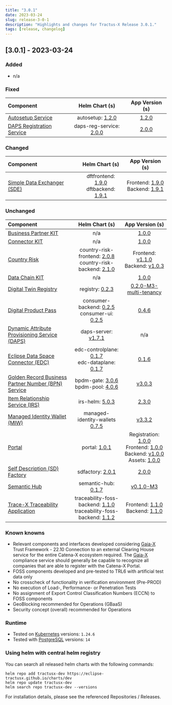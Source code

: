 ```yaml
---
title: "3.0.1"
date: 2023-03-24
slug: release-3-0-1
description: "Highlights and changes for Tractus-X Release 3.0.1."
tags: [release, changelog]
---
```


## [3.0.1] - 2023-03-24

### Added
- n/a

### Fixed

| Component | Helm Chart (s) | App Version (s) |
|:---|:---:|:---:|
| [Autosetup Service](https://github.com/eclipse-tractusx/autosetup-backend) | autosetup: [1.2.0](https://github.com/eclipse-tractusx/autosetup-backend/releases/tag/autosetup-1.2.0) | [1.2.0](https://github.com/eclipse-tractusx/autosetup-backend/releases/tag/1.2.0) |
| [DAPS Registration Service](https://github.com/eclipse-tractusx/daps-registration-service/) | daps-reg-service: [2.0.0](https://github.com/eclipse-tractusx/daps-registration-service/releases/tag/daps-reg-service-2.0.0) | [2.0.0](https://github.com/eclipse-tractusx/daps-registration-service/releases/tag/2.0.0) |

### Changed

| Component | Helm Chart (s) | App Version (s) |
|:---|:---:|:---:|
| [Simple Data Exchanger (SDE)](https://github.com/eclipse-tractusx/dft-frontend) | dftfrontend: [1.9.0](https://github.com/eclipse-tractusx/dft-frontend/releases/tag/dftfrontend-1.9.0)<br/>dftbackend: [1.9.1](https://github.com/eclipse-tractusx/dft-backend/releases/tag/dftbackend-1.9.1) | Frontend: [1.9.0](https://github.com/eclipse-tractusx/dft-frontend/releases/tag/1.9.0)<br/>Backend: [1.9.1](https://github.com/eclipse-tractusx/dft-backend/releases/tag/1.9.1) |

### Unchanged

| Component | Helm Chart (s) | App Version (s) |
|:---|:---:|:---:|
| [Business Partner KIT](https://eclipse-tractusx.github.io/docs/category/business-partner-kit/) | n/a | [1.0.0](https://eclipse-tractusx.github.io/docs/kits/business-partner-kit/changelog) |
| [Connector KIT](https://eclipse-tractusx.github.io/docs/category/connector-kit/) | n/a | [1.0.0](https://eclipse-tractusx.github.io/docs/kits/product-edc/CHANGELOG) |
| [Country Risk](https://github.com/eclipse-tractusx/vas-country-risk-frontend) | country-risk-frontend: [2.0.8](https://github.com/eclipse-tractusx/vas-country-risk-frontend/releases/tag/country-risk-frontend-2.0.8)<br/>country-risk-backend: [2.1.0](https://github.com/eclipse-tractusx/vas-country-risk-backend/releases/tag/country-risk-backend-2.1.0) | Frontend: [v1.1.0](https://github.com/eclipse-tractusx/vas-country-risk-frontend/releases/tag/v1.1.0)<br/> Backend: [v1.0.3](https://github.com/eclipse-tractusx/vas-country-risk-backend/releases/tag/v1.0.3) |
| [Data Chain KIT](https://eclipse-tractusx.github.io/docs/kits/data-chain-kit/changelog/) | n/a | [1.0.0](https://eclipse-tractusx.github.io/docs/kits/data-chain-kit/changelog) |
| [Digital Twin Registry](https://github.com/eclipse-tractusx/sldt-digital-twin-registry) | registry: [0.2.3](https://github.com/eclipse-tractusx/sldt-digital-twin-registry/releases/tag/v0.2.0-M3-multi-tenancy) | [0.2.0-M3-multi-tenancy](https://github.com/eclipse-tractusx/sldt-digital-twin-registry/releases/tag/v0.2.0-M3-multi-tenancy) |
| [Digital Product Pass](https://github.com/eclipse-tractusx/digital-product-pass) | consumer-backend: [0.2.5](https://github.com/eclipse-tractusx/digital-product-pass/releases/tag/consumer-backend-0.2.5)<br/>consumer-ui: [0.2.5](https://github.com/eclipse-tractusx/digital-product-pass/releases/tag/consumer-ui-0.2.4) | [0.4.6](https://github.com/eclipse-tractusx/digital-product-pass/releases/tag/v0.4.6) |
| [Dynamic Attribute Provisioning Service (DAPS)](https://github.com/eclipse-tractusx/daps-helm-chart/) | daps-server: [v1.7.1](https://github.com/eclipse-tractusx/daps-helm-chart/releases/tag/v1.7.1) | n/a |
| [Eclipse Data Space Connector (EDC)](https://github.com/eclipse-tractusx/tractusx-edc) | edc-controlplane: [0.1.7](https://github.com/eclipse-tractusx/tractusx-edc/releases/tag/edc-controlplane-0.1.7)<br/>edc-dataplane: [0.1.7](https://github.com/eclipse-tractusx/tractusx-edc/releases/tag/edc-dataplane-0.1.7) | [0.1.6](https://github.com/eclipse-tractusx/tractusx-edc/releases/tag/0.1.6) |
| [Golden Record Business Partner Number (BPN) Service](https://github.com/eclipse-tractusx/bpdm) | bpdm-gate: [3.0.6](https://github.com/eclipse-tractusx/bpdm/releases/tag/bpdm-gate-3.0.6)<br/>bpdm-pool: [4.0.6](https://github.com/eclipse-tractusx/bpdm/releases/tag/bpdm-pool-4.0.6) | [v3.0.3](https://github.com/eclipse-tractusx/bpdm/releases/tag/v3.0.3) |
| [Item Relationship Service (IRS)](https://github.com/eclipse-tractusx/item-relationship-service) | irs-helm: [5.0.3](https://github.com/eclipse-tractusx/item-relationship-service/releases/tag/irs-helm-5.0.3) | [2.3.0](https://github.com/eclipse-tractusx/item-relationship-service/releases/tag/2.3.0) |
| [Managed Identity Wallet (MIW)](https://github.com/eclipse-tractusx/managed-identity-wallets) | managed-identity-wallets [0.7.5](https://github.com/eclipse-tractusx/managed-identity-wallets/releases/tag/managed-identity-wallets-0.7.5) | [v3.3.2](https://github.com/eclipse-tractusx/managed-identity-wallets/releases/tag/v3.3.2) |
| [Portal](https://github.com/eclipse-tractusx/portal-frontend) | portal: [1.0.1](https://github.com/eclipse-tractusx/portal-cd/releases/tag/portal-1.0.1) | Registration: [1.0.0](https://github.com/eclipse-tractusx/portal-frontend-registration/releases/tag/1.0.0)<br/>Frontend: [1.0.0](https://github.com/eclipse-tractusx/portal-frontend/releases/tag/1.0.0)<br/>Backend: [v1.0.0](https://github.com/eclipse-tractusx/portal-backend/releases/tag/v1.0.0)<br/> Assets: [1.0.0](https://github.com/eclipse-tractusx/portal-assets/releases/tag/1.0.0) |
| [Self Description (SD) Factory](https://github.com/eclipse-tractusx/sd-factory) | sdfactory: [2.0.1](https://github.com/eclipse-tractusx/sd-factory/releases/tag/sdfactory-2.0.1) | [2.0.0](https://github.com/eclipse-tractusx/sd-factory/releases/tag/2.0.0) |
| [Semantic Hub](https://github.com/eclipse-tractusx/sldt-semantic-hub) | semantic-hub: [0.1.7](https://github.com/eclipse-tractusx/sldt-semantic-hub/releases/tag/semantic-hub-0.1.7) | [v0.1.0-M3](https://github.com/eclipse-tractusx/sldt-semantic-hub/releases/tag/v0.1.0-M3) |
| [Trace-X Traceability Application](https://github.com/eclipse-tractusx/traceability-foss-frontend) | traceability-foss-backend: [1.1.0](https://github.com/eclipse-tractusx/traceability-foss-frontend/releases/tag/traceability-foss-frontend-1.1.0)<br/>traceability-foss-backend: [1.1.2](https://github.com/eclipse-tractusx/traceability-foss-backend/releases/tag/helm-charts-1.1.2) | Frontend: [1.1.0](https://github.com/eclipse-tractusx/traceability-foss-frontend/releases/tag/1.1.0)<br/>Backend: [1.1.0](https://github.com/eclipse-tractusx/traceability-foss-backend/releases/tag/1.1.0) |

### Known knowns

- Relevant components and interfaces developed considering [Gaia-X](https://gaia-x.eu/) Trust Framework - 22.10
Connection to an external Clearing House service for the entire Catena-X ecosystem required.
The [Gaia-X](https://gaia-x.eu/) compliance service should generally be capable to recognize all companies that are able to register with the Catena-X Portal.
- FOSS components developed and pre-tested to TRL6 with artificial test data only
- No crosscheck of functionality in verification environment (Pre-PROD)
- No execution of Load-, Performance- or Penetration Tests
- No assignment of Export Control Classification Numbers (ECCN) to FOSS components
- GeoBlocking recommended for Operations (GBaaS)
- Security concept (overall) recommended for Operations

### Runtime

- Tested on [Kubernetes](https://en.wikipedia.org/wiki/Kubernetes) versions: `1.24.6`
- Tested with [PostgreSQL](https://en.wikipedia.org/wiki/PostgreSQL) versions: `14`

### Using helm with central helm registry

You can search all released helm charts with the following commands:
```shell
helm repo add tractusx-dev https://eclipse-tractusx.github.io/charts/dev
helm repo update tractusx-dev
helm search repo tractusx-dev --versions
```
For installation details, please see the referenced Repositories / Releases.

